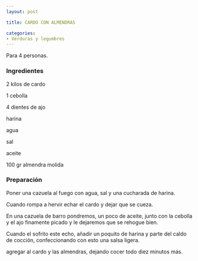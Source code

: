 ```yaml
---
layout: post

title: CARDO CON ALMENDRAS

categories:
- Verduras y legumbres
---
```

Para 4 personas.

<h3>Ingredientes</h3>

2 kilos de cardo

1 cebolla

4 dientes de ajo

harina

agua

sal

aceite

100 gr almendra molida

<h3>Preparación</h3>

Poner una cazuela al fuego con agua, sal y una cucharada de harina.

Cuando rompa a hervir echar el cardo y dejar que se cueza.

En una cazuela de barro pondremos, un poco de aceite, junto con la cebolla y el ajo finamente picado y le dejaremos que se rehogue bien.

Cuando el sofrito este echo, añadir un poquito de harina y parte del caldo de cocción, confeccionando con esto una salsa ligera.

agregar al cardo y las almendras, dejando cocer todo diez minutos más.


